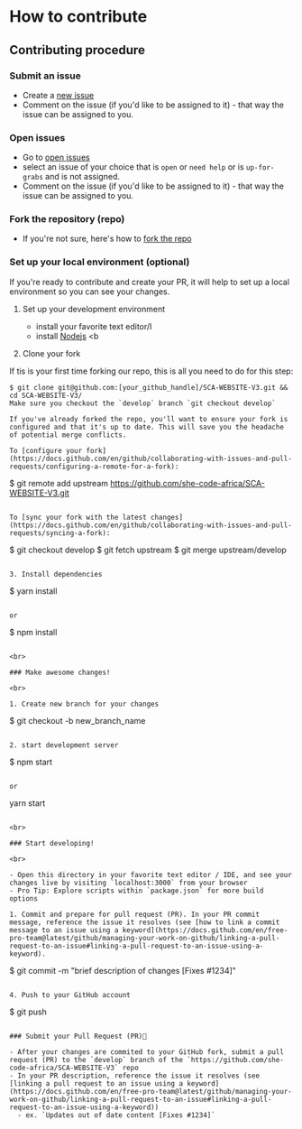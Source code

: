 # How to contribute

## Contributing procedure

### Submit an issue

- Create a [new issue](https://github.com/she-code-africa/SCA-WEBSITE-V3/issues)
- Comment on the issue (if you'd like to be assigned to it) - that way the issue can be assigned to you.

### Open issues

- Go to [open issues](https://github.com/she-code-africa/SCA-WEBSITE-V3/issues)
- select an issue of your choice that is `open` or `need help` or is `up-for-grabs` and is not assigned.
- Comment on the issue (if you'd like to be assigned to it) - that way the issue can be assigned to you.

### Fork the repository (repo)

- If you're not sure, here's how to [fork the repo](https://help.github.com/en/articles/fork-a-repo)

### Set up your local environment (optional)

If you're ready to contribute and create your PR, it will help to set up a local environment so you can see your changes.

1. Set up your development environment

   - install your favorite text editor/I
   - install [Nodejs](nodejs.org)
     <b

2. Clone your fork

If tis is your first time forking our repo, this is all you need to do for this step:

```
$ git clone git@github.com:[your_github_handle]/SCA-WEBSITE-V3.git && cd SCA-WEBSITE-V3/
Make sure you checkout the `develop` branch `git checkout develop`

If you've already forked the repo, you'll want to ensure your fork is configured and that it's up to date. This will save you the headache of potential merge conflicts.

To [configure your fork](https://docs.github.com/en/github/collaborating-with-issues-and-pull-requests/configuring-a-remote-for-a-fork):

```

$ git remote add upstream https://github.com/she-code-africa/SCA-WEBSITE-V3.git

```

To [sync your fork with the latest changes](https://docs.github.com/en/github/collaborating-with-issues-and-pull-requests/syncing-a-fork):

```

$ git checkout develop
$ git fetch upstream
$ git merge upstream/develop

```

3. Install dependencies

```

$ yarn install

```

or

```

$ npm install

```

<br>

### Make awesome changes!

<br>

1. Create new branch for your changes

```

$ git checkout -b new_branch_name

```

2. start development server

```

$ npm start

```

or

```

yarn start

```

<br>

### Start developing!

<br>

- Open this directory in your favorite text editor / IDE, and see your changes live by visiting `localhost:3000` from your browser
- Pro Tip: Explore scripts within `package.json` for more build options

1. Commit and prepare for pull request (PR). In your PR commit message, reference the issue it resolves (see [how to link a commit message to an issue using a keyword](https://docs.github.com/en/free-pro-team@latest/github/managing-your-work-on-github/linking-a-pull-request-to-an-issue#linking-a-pull-request-to-an-issue-using-a-keyword).

```

$ git commit -m "brief description of changes [Fixes #1234]"

```

4. Push to your GitHub account

```

$ git push

```

### Submit your Pull Request (PR)🚀

- After your changes are commited to your GitHub fork, submit a pull request (PR) to the `develop` branch of the `https://github.com/she-code-africa/SCA-WEBSITE-V3` repo
- In your PR description, reference the issue it resolves (see [linking a pull request to an issue using a keyword](https://docs.github.com/en/free-pro-team@latest/github/managing-your-work-on-github/linking-a-pull-request-to-an-issue#linking-a-pull-request-to-an-issue-using-a-keyword))
  - ex. `Updates out of date content [Fixes #1234]`
```
